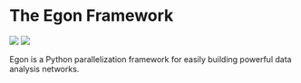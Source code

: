 # The Egon Framework
[![](https://app.codacy.com/project/badge/Grade/340ef63b22da475e9c98f4a11787fe3e)](https://www.codacy.com?utm_source=github.com&amp;utm_medium=referral&amp;utm_content=Egon-Framework/egon&amp;utm_campaign=Badge_Grade)
[![](https://app.codacy.com/project/badge/Coverage/340ef63b22da475e9c98f4a11787fe3e)](https://app.codacy.com/gh/Egon-Framework/egon/dashboard)

Egon is a Python parallelization framework for easily building powerful data analysis networks.
